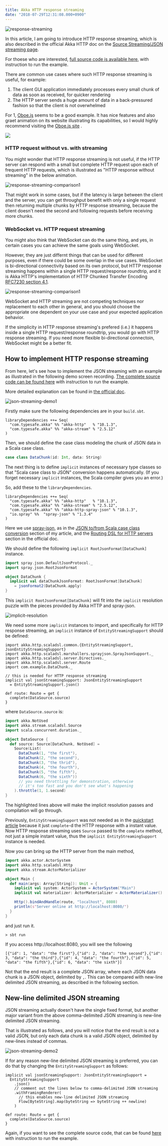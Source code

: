 ```yaml
---
title: Akka HTTP response streaming
date: "2018-07-29T12:31:08.000+0900"
---
```


![response-streaming](./response-streaming.gif)

In this article, I am going to introduce HTTP response streaming, which is also described in the official Akka HTTP doc on the [Source Streaming/JSON streaming page](https://doc.akka.io/docs/akka-http/current/routing-dsl/source-streaming-support.html#source-streaming). 

For thoese who are interested, [full source code is available here](https://github.com/richardimaoka/resources/tree/master/akka-http-response-streaming), with instruction to run the example.

There are common use cases where such HTTP response streaming is useful, for example:

1. The client GUI application immediately processes every small chunk of data as soon as received, for quicker rendering
2. The HTTP server sends a huge amount of data in a back-pressured fashion so that the client is not overwhelmed

For 1, [Oboe.js](http://oboejs.com/) seems to be a good example. It has nice features and also graet animation on its website illustrating its capabilities, so I would highly recommend visiting the [Oboe.js site](http://oboejs.com/) .

<a href="http://oboejs.com/">
  <img src="./oboejs.png">
</a>

### HTTP request without vs. with streaming

You might wonder that HTTP response streaming is not useful, if the HTTP server can respond with a small but complete HTTP request upon each of frequent HTTP requests, which is illustrated as "HTTP response without streaming" in the below animation. 

![response-streaming-comparison1](./response-streaming-comparison1.gif)

That might work in some cases, but if the latency is large between the client and the server, you can get throughput benefit with only a single request then returning multiple chunks by HTTP response streaming, because the client doesn't need the second and following requests before receiving more chunks. 

### WebSocket vs. HTTP request streaming

You might also think that WebSocket can do the same thing, and yes, in certain cases you can achieve the same goals using WebSocket. 

However, they are just differnt things that can be used for different purposes, even if there could be some overlap in the use cases. WebSocket is bi-directional connectivity based on its own protocol, but HTTP response streaming happens within a single HTTP request/response roundtrip, and it is Akka HTTP's implementation of HTTP Chunked Transfer Encoding [RFC7230 section 4.1](https://tools.ietf.org/html/rfc7230#section-4.1).

 ![response-streaming-comparison1](./response-streaming-comparison2.gif)

WebSocket and HTTP streaming are not competing techniques nor replacement to each other in general, and you should choose the appropriate one dependent on your use case and your expected application behavior.

If the simplicity in HTTP response streaming's prefered (i.e.) it happens inside a single HTTP request/response roundtrip, you would go with HTTP response streaming. If you need more flexible bi-directional connectoin, WebSocket might be a better fit.

## How to implement HTTP response streaming

From here, let's see how to implement the JSON streaming with an example as illustrated in the following demo screen recording. [The complete source code can be found here](https://github.com/richardimaoka/resources/tree/master/akka-http-response-streaming) with instruction to run the example.

More detailed explanation can be found in [the official doc](https://doc.akka.io/docs/akka-http/current/routing-dsl/source-streaming-support.html#json-streaming).

 ![json-streaming-demo1](./json-streaming-demo1.gif)

Firstly make sure the following dependencies are in your `build.sbt`.

```
libraryDependencies ++= Seq(
  "com.typesafe.akka" %% "akka-http"   % "10.1.3",
  "com.typesafe.akka" %% "akka-stream" % "2.5.12"
)
```

Then, we should define the case class modeling the chunk of JSON data in a Scala case class.

```scala
case class DataChunk(id: Int, data: String)
```

The next thing is to define `implicit` instances of necessary type classes so that "Scala case class to JSON" conversion happens automatically. (If you forget necessary `implicit` instances, the Scala compiler gives you an error.)  

So, add these to the `libraryDependencies`.

```scala{4,5}
libraryDependencies ++= Seq(
  "com.typesafe.akka" %% "akka-http"   % "10.1.3",
  "com.typesafe.akka" %% "akka-stream" % "2.5.12",
  "com.typesafe.akka" %% "akka-http-spray-json" % "10.1.3",
  "io.spray" %%  "spray-json" % "1.3.4"
)
```    

Here we use [spray-json](https://github.com/spray/spray-json), as in the [JSON to/from Scala case class conversion](../akka-http-quickstart) section of my article, and the [Routing DSL for HTTP servers](https://doc.akka.io/docs/akka-http/current/introduction.html#routing-dsl-for-http-servers) section in the official doc.

We should define the following `implicit RootJsonFormat[DataChunk]` instance.

```scala
import spray.json.DefaultJsonProtocol._
import spray.json.RootJsonFormat

object DataChunk {
  implicit val dataChunkJsonFormat: RootJsonFormat[DataChunk]
    = jsonFormat2(DataChunk.apply)
}
```

This `implicit RootJsonFormat[DataChunk]` will fit into the `implicit` resolution puzzle with the pieces provided by Akka HTTP and spray-json.

 ![implicit-resolution](./implicit-resolution.png)

We need some more `implicit` instances to import, and specifically for HTTP response streaming, an `implicit` instance of `EntityStreamingSupport` should be defined:

```scala{1-2,5,8-9}
import akka.http.scaladsl.common.{EntityStreamingSupport, JsonEntityStreamingSupport}
import akka.http.scaladsl.marshallers.sprayjson.SprayJsonSupport._
import akka.http.scaladsl.server.Directives._
import akka.http.scaladsl.server.Route
import com.example.DataChunk._

// this is needed for HTTP response streaming
implicit val jsonStreamingSupport: JsonEntityStreamingSupport
  = EntityStreamingSupport.json()

def route: Route = get {
  complete(DataSource.source)
}
```

where `DataSource.source` is:

```scala
import akka.NotUsed
import akka.stream.scaladsl.Source
import scala.concurrent.duration._

object DataSource {
  def source: Source[DataChunk, NotUsed] =
    Source(List(
      DataChunk(1, "the first"),
      DataChunk(2, "the second"),
      DataChunk(3, "the thrid"),
      DataChunk(4, "the fourth"),
      DataChunk(5, "the fifth"),
      DataChunk(6, "the sixth"))
      // you need throttling for demonstration, otherwise
      // it's too fast and you don't see what's happening
    ).throttle(1, 1.second)
}
```

The highlighted lines above will make the implicit resolution passes and compilation will go through. 

Previously, `EntityStreamingSupport` was not needed as in the [quickstart article](../akka-http-quickstart/) because it just `complete`-d the HTTP response with a instant value. Now HTTP response streaming uses `Source` passed to the `complete` method, not just a simple instant value, thus the `implicit EntityStreamingSupport` instance is needed.

Now you can bring up the HTTP server from the main method,

```scala
import akka.actor.ActorSystem
import akka.http.scaladsl.Http
import akka.stream.ActorMaterializer

object Main {
  def main(args: Array[String]): Unit = {
    implicit val system: ActorSystem = ActorSystem("Main")
    implicit val materializer: ActorMaterializer = ActorMaterializer()

    Http().bindAndHandle(route, "localhost", 8080)
    println(s"Server online at http://localhost:8080/")
  }
}
```

and just run it.

```
> sbt run
```

If you access http://localhost:8080, you will see the following

```
[{"id": 1, "data": "the first"},{"id": 2, "data": "the second"},{"id": 3, "data": "the third"},{"id": 4, "data": "the fourth"},{"id": 5, "data": "the fifth"},{"id": 6, "data": "the sixth"}]
```

Not that the end result is a complete JSON array, where each JSON data chunk is a JSON object, delimited by `,`. This can be compared with new-line delimited JSON streaming, as described in the following section.

## New-line delimited JSON streaming

JSON streaming actually doesn't have the single fixed format, but another major variant from the above comma-delimited JSON streaming is new-line delimited JSON streaming.

That is illustrated as follows, and you will notice that the end result is not a valid JSON, but only each data chunk is a valid JSON object, delimited by new-lines instead of commas.

 ![json-streaming-demo2](./json-streaming-demo2.gif)

 If for any reason new-line delimited JSON streaming is preferred, you can do that by changing the `EntityStreamingSupport` as follows:


```scala{4-9}
implicit val jsonStreamingSupport: JsonEntityStreamingSupport =
  EntityStreamingSupport
    .json()
    // comment out the lines below to comma-delimited JSON streaming
    .withFramingRenderer(
      // this enables new-line delimited JSON streaming
      Flow[ByteString].map(byteString => byteString ++ newline)
    )

def route: Route = get {
  complete(DataSource.source)
}
```


Again, if you want to see the complete source code, that can be found [here](https://github.com/richardimaoka/resources/tree/master/akka-http-response-streaming) with instruction to run the example.